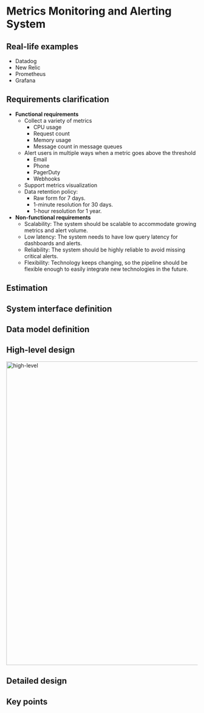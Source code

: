 # Metrics Monitoring and Alerting System

## Real-life examples
- Datadog
- New Relic
- Prometheus
- Grafana

## Requirements clarification
- **Functional requirements**
   - Collect a variety of metrics
      - CPU usage
      - Request count
      - Memory usage
      - Message count in message queues
   - Alert users in multiple ways when a metric goes above the threshold
      - Email
      - Phone
      - PagerDuty
      - Webhooks
   - Support metrics visualization
   - Data retention policy:
      - Raw form for 7 days.
      - 1-minute resolution for 30 days.
      - 1-hour resolution for 1 year.
- **Non-functional requirements**
   - Scalability: The system should be scalable to accommodate growing metrics and alert volume.
   - Low latency: The system needs to have low query latency for dashboards and alerts.
   - Reliability: The system should be highly reliable to avoid missing critical alerts.
   - Flexibility: Technology keeps changing, so the pipeline should be flexible enough to easily integrate new technologies in the future.

## Estimation

## System interface definition

## Data model definition

## High-level design
<img width="800" alt="high-level" src="https://github.com/wuyichen24/system-design-interview/assets/8989447/eb54e336-26a6-44a9-a44a-98fbbacb3885">

## Detailed design

## Key points
